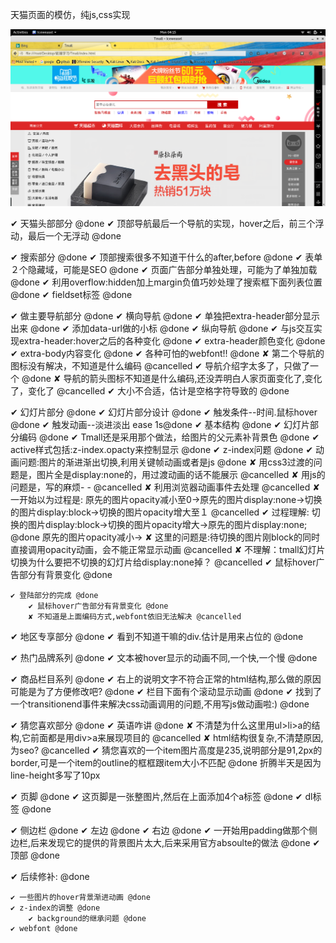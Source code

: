 天猫页面的模仿，纯js,css实现

![demo](./demo.png) 


✔ 天猫头部部分 @done
    ✔ 顶部导航最后一个导航的实现，hover之后，前三个浮动，最后一个无浮动 @done

✔ 搜索部分 @done
    ✔ 顶部搜索很多不知道干什么的after,before @done
    ✔ 表单２个隐藏域，可能是SEO @done
    ✔ 页面广告部分单独处理，可能为了单独加载 @done
    ✔ 利用overflow:hidden加上margin负值巧妙处理了搜索框下面列表位置 @done
    ✔ fieldset标签 @done

✔ 做主要导航部分 @done
    ✔ 横向导航 @done
        ✔ 单独把extra-header部分显示出来 @done
        ✔ 添加data-url做的小标 @done
    ✔ 纵向导航 @done
        ✔ 与js交互实现extra-header:hover之后的各种变化 @done
            ✔ extra-header颜色变化 @done
            ✔ extra-body内容变化 @done
        ✔ 各种可怕的webfont!! @done
            ✘ 第二个导航的图标没有解决，不知道是什么编码 @cancelled
        ✔ 导航介绍字太多了，只做了一个 @done
            ✘ 导航的箭头图标不知道是什么编码,还没弄明白人家页面变化了,变化了，变化了 @cancelled
            ✔ 大小不合适，估计是空格字符导致的 @done

✔ 幻灯片部分 @done
    ✔ 幻灯片部分设计 @done
        ✔ 触发条件--时间.鼠标hover @done
        ✔ 触发动画--淡进淡出 ease 1s@done
        ✔ 基本结构 @done
    ✔ 幻灯片部分编码 @done
        ✔ Tmall还是采用那个做法，给图片的父元素补背景色 @done
        ✔ active样式包括:z-index.opacty来控制显示 @done
        ✔ z-index问题 @done
        ✔ 动画问题:图片的渐进渐出切换,利用关键帧动画或者是js @done
            ✘ 用css3过渡的问题是，图片全是display:none的，用过渡动画的话不能展示 @cancelled
            ✘ 用js的问题是，写的麻烦- - @cancelled
            ✘ 利用浏览器动画事件去处理 @cancelled
                ✘ 一开始以为过程是: 原先的图片opacity减小至0->原先的图片display:none->切换的图片display:block->切换的图片opacity增大至１ @cancelled
            ✔ 过程理解: 切换的图片display:block->切换的图片opacity增大->原先的图片display:none; @done
                                                原先的图片opacity减小->
            ✘ 这里的问题是:待切换的图片刚block的同时直接调用opacity动画，会不能正常显示动画 @cancelled
            ✘ 不理解：tmall幻灯片切换为什么要把不切换的幻灯片给display:none掉？ @cancelled
        ✔ 鼠标hover广告部分有背景变化 @done

    ✔ 登陆部分的完成 @done
        ✔ 鼠标hover广告部分有背景变化 @done
        ✘ 不知道是上面编码方式,webfont依旧无法解决 @cancelled

✔ 地区专享部分 @done
    ✔ 看到不知道干嘛的div.估计是用来占位的 @done

✔ 热门品牌系列 @done
    ✔ 文本被hover显示的动画不同,一个快,一个慢 @done

✔ 商品栏目系列 @done
    ✔ 右上的说明文字不符合正常的html结构,那么做的原因可能是为了方便修改吧? @done
    ✔ 栏目下面有个滚动显示动画 @done
        ✔ 找到了一个transitionend事件来解决css动画调用的问题,不用写js做动画啦:) @done

✔ 猜您喜欢部分 @done
    ✔ 英语咋讲 @done
    ✘ 不清楚为什么这里用ul>li>a的结构,它前面都是用div>a来展现项目的 @cancelled
    ✘ html结构很复杂,不清楚原因,为seo? @cancelled
    ✔ 猜您喜欢的一个item图片高度是235,说明部分是91,2px的border,可是一个item的outline的框框跟item大小不匹配 @done
        折腾半天是因为line-height多写了10px

✔ 页脚 @done
    ✔ 这页脚是一张整图片,然后在上面添加4个a标签 @done
    ✔ dl标签 @done

✔ 侧边栏 @done
    ✔ 左边 @done
    ✔ 右边 @done
        ✔ 一开始用padding做那个侧边栏,后来发现它的提供的背景图片太大,后来采用官方absoulte的做法 @done
    ✔ 顶部 @done

✔ 后续修补: @done

    ✔ 一些图片的hover背景渐进动画 @done
    ✔ z-index的调整 @done
        ✔ background的继承问题 @done
    ✔ webfont @done                                   